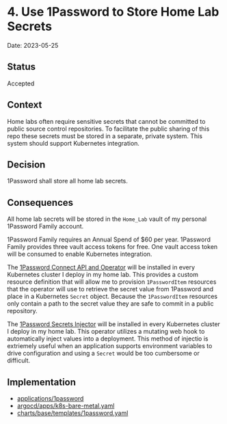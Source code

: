 # 4. Use 1Password to Store Home Lab Secrets

Date: 2023-05-25

## Status

Accepted

## Context

Home labs often require sensitive secrets that cannot be committed to public
source control repositories.  To facilitate the public sharing of this repo
these secrets must be stored in a separate, private system.  This system should
support Kubernetes integration.

## Decision

1Password shall store all home lab secrets.

## Consequences

All home lab secrets will be stored in the `Home_Lab` vault of my personal 
1Password Family account.

1Password Family requires an Annual Spend of $60 per year.
1Password Family provides three vault access tokens for free.
One vault access token will be consumed to enable Kubernetes integration.

The [1Password Connect API and Operator](https://github.com/1Password/connect-helm-charts/tree/main/charts/connect)
will be installed in every Kubernetes cluster I deploy in my home lab.  This
provides a custom resource definition that will allow me to provision 
`1PasswordItem` resources that the operator will use to retrieve the secret
value from 1Password and place in a Kubernetes `Secret` object.  Because the
`1PasswordItem` resources only contain a path to the secret value they are
safe to commit in a public repository.

The [1Password Secrets Injector](https://github.com/1Password/connect-helm-charts/tree/main/charts/secrets-injector)
will be installed in every Kubernetes cluster I deploy in my home lab.  This
operator utilizes a mutating web hook to automatically inject values into a
deployment.  This method of injectio is extriemely useful when an application
supports environment variables to drive configuration and using a `Secret`
would be too cumbersome or difficult.

## Implementation

- [applications/1password](../../../applications/1password)
- [argocd/apps/k8s-bare-metal.yaml](../../../argocd/apps/k8s-bare-metal.yaml)
- [charts/base/templates/1password.yaml](../../../charts/base/templates/1password.yaml)